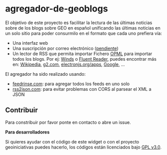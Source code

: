# agregador-de-geoblogs

El objetivo de este proyecto es facilitar la lectura de las últimas noticias sobre de los blogs sobre GEO en español unificando las últimas noticias en un solo sitio para poder consurmilo en el formato que cada uno prefiera vía:

* Una interfaz web
* Una suscripción por correo electrónico ([pendiente](https://github.com/Geo-Developers/agregador-de-geoblogs/issues/5))
* Un lector de RSS que permita importar Fichero [OPML](https://es.wikipedia.org/wiki/OPML) para importar todos los blogs. Por ej: [Winds](https://getstream.io/winds/) o [Fluent Reader](https://www.electronjs.org/apps/fluent-reader), puedes encontrar más en: [Wikipedia](https://en.wikipedia.org/wiki/Comparison_of_feed_aggregators#Release_history), [g2.com](https://www.g2.com/categories/content-curation), [electronjs.org/apps](https://www.electronjs.org/apps?q=rss), [Google](https://www.google.com/search?q=best+rss+aggregator), ...

El agregador ha sido realizado usando:

* [feedrinse.com](http://www.feedrinse.com): para agregar todos los feeds en uno solo
* [rss2json.com](https://rss2json.com/): para evitar problemas con CORS al parsear el XML a JSON 

## Contribuir

Para constribuir por favor ponte en contacto o abre un issue.

**Para desarrolladores**

Si quieres ayudar con el código de este widget o con el proyecto geoiniciativas puedes hacerlo, los códigos están licenciados bajo [GPL v3.0](https://github.com/Geo-Developers/geoiniciativas-widget/blob/main/LICENSE). 
